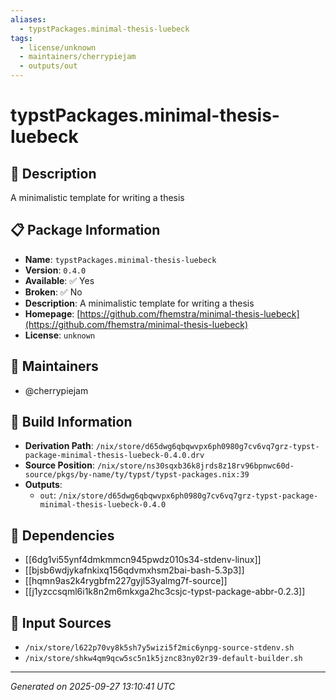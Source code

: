 ```yaml
---
aliases:
  - typstPackages.minimal-thesis-luebeck
tags:
  - license/unknown
  - maintainers/cherrypiejam
  - outputs/out
---
```


# typstPackages.minimal-thesis-luebeck

## 📝 Description

A minimalistic template for writing a thesis

## 📋 Package Information

- **Name**: `typstPackages.minimal-thesis-luebeck`
- **Version**: `0.4.0`
- **Available**: ✅ Yes
- **Broken**: ✅ No
- **Description**: A minimalistic template for writing a thesis
- **Homepage**: [https://github.com/fhemstra/minimal-thesis-luebeck](https://github.com/fhemstra/minimal-thesis-luebeck)
- **License**: `unknown`
## 👥 Maintainers

- @cherrypiejam


## 🔧 Build Information

- **Derivation Path**: `/nix/store/d65dwg6qbqwvpx6ph0980g7cv6vq7grz-typst-package-minimal-thesis-luebeck-0.4.0.drv`
- **Source Position**: `/nix/store/ns30sqxb36k8jrds8z18rv96bpnwc60d-source/pkgs/by-name/ty/typst/typst-packages.nix:39`
- **Outputs**:
  - `out`:  `/nix/store/d65dwg6qbqwvpx6ph0980g7cv6vq7grz-typst-package-minimal-thesis-luebeck-0.4.0`

## 🔗 Dependencies

- [[6dg1vi55ynf4dmkmmcn945pwdz010s34-stdenv-linux]]
- [[bjsb6wdjykafnkixq156qdvmxhsm2bai-bash-5.3p3]]
- [[hqmn9as2k4rygbfm227gyjl53yalmg7f-source]]
- [[j1yzccsqml6i1k8n2m6mkxga2hc3csjc-typst-package-abbr-0.2.3]]

## 📁 Input Sources

- `/nix/store/l622p70vy8k5sh7y5wizi5f2mic6ynpg-source-stdenv.sh`
- `/nix/store/shkw4qm9qcw5sc5n1k5jznc83ny02r39-default-builder.sh`

---
*Generated on 2025-09-27 13:10:41 UTC*
